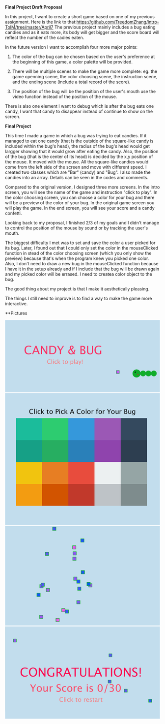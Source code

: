 **Final Project Draft Proposal**

In this project, I want to create a short game based on one of my previous assignment. Here is the link to that:https://github.com/TreedomZhang/intro-ToIM/tree/master/April7
The previous project mainly includes a bug eating candies and as it eats more, its body will get bigger and the score board will reflect the number of the cadies eaten.

In the future version I want to accomplish four more major points:

1. The color of the bug can be chosen based on the user's preference at the beginning of this game, a color palette will be provided.

2. There will be multiple scenes to make the game more complete: eg. the game openning scene, the color choosing scene, the instruction scene, and the ending scene (include a total record of the score).

3. The position of the bug will be the position of the user's mouth use the video function instead of the position of the mouse.  

There is also one element I want to debug which is after the bug eats one candy, I want that candy to disappear instead of continue to show on the screen. 

**Final Project**

This time I made a game in which a bug was trying to eat candies. If it managed to eat one candy (that is the outside of the square-like candy is included within the bug's head), the radius of the bug's head would get largger showing that it would grow after eating the candy. Also, the position of the bug (that is the center of its head) is decided by the x,y position of the mouse. It moved with the mouse. All the square-like candies would come from the left side of the screen and move with different speed. I created two classes which are "Bar" (candy) and "Bug". I also made the candies into an array. Details can be seen in the codes and comments.

Compared to the original version, I designed three more screens. In the intro screen, you will see the name of the game and instruction "click to play". In the color choosing screen, you can choose a color for your bug and there will be a preview of the color of your bug.
In the original game screen you will play the game. In the end screen, you will see your score and a candy confetti. 

Looking back to my proposal, I finished 2/3 of my goals and I didn't manage to control the position of the mouse by sound or by tracking the user's mouth.

The biggest difficulty I met was to set and save the color a user picked for its bug. Later, I found out that I could only set the color in the mouseClicked function in stead of the color choosing screen (which you only show the preview) because that's when the program knew you picked one color. Also, I don't need to draw a new bug in the mouseClicked function because I have it in the setup already and if I include that the bug will be drawn again and my picked color will be errased. I need to createa color object to the bug.

The good thing about my project is that I make it aesthetically pleasing.

The things I still need to improve is to find a way to make the game more interactive.

**Pictures

![](bugIntro.png)
![](bugChooseColor.png)
![](bugCandies.png)
![](bugEnd.png)
